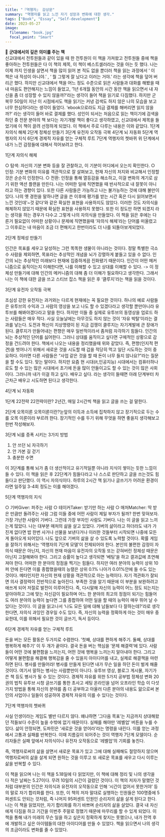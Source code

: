 ```yaml
---
title: "『역행자』 감상문"
summary: "역행자를 읽고 느낀 자기 성장과 변화에 대한 생각."
tags: ["Book", "Essay", "Self-development"]
date: 2023-05-27
image:
  filename: "book.jpg"
  focal_point: "Smart"
---
```


📘 **군대에서의 깊은 의미를 주는 책**  
신교대에서 전투원들과 같이 있을 때 한 전투원이 이 책을 가져왔고 전투원들 중에 책을 좋아하는 전투원들은 다 이 책의 제목, 이 책이 베스트셀러라는 것을 아는 듯 했다. 나는 이제 까지 인생을 살면서 책을 많이 읽어 본 적도 없을 뿐더러 책을 읽는 과정에서 ‘ 이 책은 내 적성이 아니야.’ , ‘ 뭘 그렇게 잘 났다고 이러는 거야.’ 라는 생각에 책을 덮어 버리곤 했다. 하지만 신교대에서 책을 어느 정도 수준으로 읽은 사람들과 대화를 해봤을 때 내 마음도 편안해지는 느낌이 들었고, ’1년 6개월 동안의 시간 동안 책을 읽으면서 내 자신을 좀 더 성장할 수 있지 않을까?‘라는 생각이 들어 책을 읽기로 다짐했다.
하지만 군 복무 50일이 지난 이 시점에서도 책을 읽기는 커녕 검색도 하지 않은 나의 모습을 보고 너무 한심하다라는 생각이 들었다. ‘ebook으로라도 지금 결제를 해버리면 읽지 않을까?’ 라는 생각이 들어 바로 결제를 했다. 성인이 되서는 처음으로 읽는 책이기에 검색을 하던 중 전문 분야의 책 보다는 자기개발 책이 좋다고 생각하였고, 신교대에서 제목을 들었기에 이 책이 끌려 선정하게 되었다.
이 책에서 주로 다루는 내용은 이와 같았다.
1단계 자의식 해체
2단계 정체성 만들기
3단계 유전자 오작동 극복
4단계 뇌 자동화
5단계 역행자의 지식
6단계 경제적 자유를 얻는 구체적 루트
7단계 역행자의 쳇바퀴
위 단계에서 내가 느낀 감정들에 대해서 적어보려고 한다.

1단계 자의식 해체

○ 탐색: 자신의 기분 변화 등을 잘 관찰하고, 이 기분이 어디에서 오는지 확인한다.
○ 인정: 기분 변화의 이유를 객관적으로 잘 살펴보고, 현재 자신의 처지와 비교해서 인정할 것은 순순히 인정한다.
○ 전환: 인정을 통해 열등감을 해소하고, 이걸 변화의 계기로 삼기 위한 액션 플랜을 만든다.
나는 어떠한 일에 직면했을 때 반사적으로 내 잘못이 아니라고 하는 경향이 있다. 또한 다른 사람들은 가능하고 나는 불가능하는 것에 대해 불만이
있다. 나의 옛 경헌을 말하나면 글을 쓴 이후에 평가를 받는 시간 혹은 다시 읽어보면서 느낀 것인데‘~것 같다’와 같은 확실한 표현을 사용하지도 않았다. 이러한 것도 자의식을 해체하지 않았기 때문에 확실한 표현을 사용하지 못했다. 또한 이 정도만 하면 되겠지 라는 생각을 하는 경우가 다수고 그렇게 나의 자의식을 만들었다.
이 책을 읽은 후에는 다른거 필요없이 어떠한 상황이나 문제에 직면했을때 ‘자의식 해체’라는 단어를 떠올렸고 그 이후로는 내 마음이 조금 더 편해지고 한번이라도 더 나를 되돌아보게되었다.

2단계 정체성 만들기

인간은 목표를 세우고 달성하는 그런 똑똑한 생물이 아니라는 것이다. 정말 특별한 극소수 사람을 제외하면, 목표라는 추상적인 개념을 뇌가 강렬하게 붙들고 있을 수 없다. 인간의 뇌는 추상적인 미래보다 현재에 집중하게끔 진화됐기 때문이다.
인간이 어떤 메커니즘으로 움직이는지 이해한다면, 나를 이해할 수 있고 상대를 이해할 수 있다.
-> 이 정체성 만들기에 대해 인간의 메커니즘의 대해 좀 더 이해가 필요하다고 생각한다. 그래서 나는 이 책에 대한 글을 쓰고 스티브 잡스 책을 읽은 후 ‘클루지’라는 책을 읽을 것이다.

3단계 유전자 오작동 극복

조심성 강한 유전자는 과거와는 다르게 현재에는 꼭 필요한 것이다. 하나의 예로 사람들은 유투브의 수익과 그 사람의 영상을 보고 나도 할 수 있겠다라고 생각할 뿐만아니라 유투브를 해봐야겠다라고 말을 한다. 하지만 이들 중 실제로 유투브의 동영상을 업로드 하는 사람들은 매우 적다. 사실 오늘날에는 아무것도 하지 않는 것이 ‘자유 박탈’이라는 결과를 낳는다. 도전과 혁신이 지상명령이 된 지금 겁쟁이 클루지는 자기계발에 큰 장애가 된다.
클루지가 만들어내는 편향은 매우 일반적이라서 좀처럼 자각하기 힘들다. 인간의 뇌는 추상적인 단어를 싫어한다. 그러니 상대를 움직이고 싶다면 구체적인 상황으로 감정을 건드려야 한다.
책에서 나오는 내용을 정리했을때 위와 같았다. 즉, 편향(인지적 편견)을 벗어나기 위해서 새로운 것을 시도할 때 겁을 적당히 먹고 일단 시도하는 것이 중요하다. 이러면 다른 사람들은 “사업 같은 것을 할 때 돈이 너무 들지 않나요?”라는 질문을 할 수도 있다. 맞는 말이다. 하지만 요즘 현 시대(it,인공지능) 시대에서는 컴퓨터하나로도 할 수 있는 많은 시대에서 초기에 돈을 많이 안들이고도 할 수 있는 것이 많은 사회이다. 그러니까 내가 이걸 하고 싶다. 배우고 싶다. 라는 생각이 들때면 아래 단계부터 차근차근 배우고 시도하면 된다고 생각한다.

4단계 뇌 자동화

1단계 22전략
22전략이란? 2년간, 매일 2시간씩 책을 읽고 글을 쓰는 걸 말한다.

2단계 오목이론
오목이론이란?눈앞의 이득과 소득에 집착하지 않고 장기적으로 두는 수를 오목 이론이라 부르려 한다. 장기적인 수를 두기 위해 무엇을 하면 좋을지 생각해보고 한번 작성해보자.

3단계 뇌를 증폭 시키는 3가지 방법

1. 안 쓰던 뇌 자극하기
2. 안 가본 길 걷기
3. 충분한 수면

이 3단계를 통해 뇌가 좀 더 생산적이고 유기적일뿐 아니라 지식이 쌓이는 듯한 느낌이 들 수 있다.
이 책을 읽은 후 22단계가 힘들다라고 나 스스로 판단하고 글을 쓰는것도 힘들다고 판단했다. 이 역시 자의식이다. 하루의 2시간 책 읽기나 글쓰기가 어려운 환경이라면 일주일 3-4회 정도는 이를 해야겠다.

5단계 역행자의 지식

○ 기버Giver: 퍼주는 사람
○ 테이커Taker: 받기만 하는 사람
○ 매처Matcher: 딱 받은 만큼만 돌려주는 사람
그럼 이들 중에 어떤 사람이 제일 부자가 될까? 한번 맞혀보자.
가장 가난한 사람이 기버다. 그런데 가장 부자인 사람도 기버다.
나는 이 글을 읽고 느끼는게 많았다. 나는 대부분 매처의 삶을 살고 있었다. 기버의 삶이라고 하더라도 내가 가진게 없다면 밥 한번 사거나 선물을 보낸다거나 이러한 것들부터 시작되면 나중에 모든게 돌아오게 되어있다. 나도 앞으로 기버의 삶을 살 수 있도록 노력할 것이다.
확률 게임을 잘하기 위해서는 ‘역행자의 7단계 모델’이 전제되어야 한다. 본인의 불편한 감정이 자의식 때문은 아닌지, 자신의 현재 마음이 유전자의 오작동 또는 갇혀버린 정체성 때문은 아닌지 고찰해봐야 한다. 그리고 승률이 높다고 생각되면 ‘베팅’을 하고 결과값에 초연해져야 한다.
어떠한 한 분야의 정점을 찍기는 힘들다. 하지만 여러 분야의 능력이 상위 10퍼 안에 든다면 이를 종합했을때의 능렬은 상위 0.1% 나아가 0.01%안에 들 수도 있는 것이다.
메타인지란 자신의 현재 상황을 객관적으로 아는 능력이다. 자기 객관화가 잘되면 의사 결정력이 전반적으로 높아진다. 부족한 것을 알기 때문에 이 부분을 보완하려고애쓰게 되어 저절로 발전이 이루어진다.
즉, 다시말해 자신의 능력이 어느 정도 되는지는 알아야하고 그에 맞는 자신감이 필요하며 어느 한 분야의 최고의 정점이 되기는 힘들어도 여러 분야의 능력이 높다면 그를 종합하여 어떤 일을 할 때의 능력이 매우 뛰어 날 수 있다는 것이다. 이 글을 읽고나서 ‘나도 모든 일에 대해 남들보다 다 잘하는데?’라로 생각한다면, 자의식 과잉인 경우일 수도 있다. 즉, 자신의 능력을 정확하게 아는 것이 매우 중요한데, 이를 위해서 필요한 것이 글쓰기, 독서 등이다.

6단계 경제적 자유를 얻는 구체적 루트

돈을 버는 모든 활동은 두가지로 수렴한다. ’첫째, 상대를 편하게 해주기. 둘째, 상대를 행복하게 해주기‘ 이 두 개가 끝이다. 결국 돈을 버는 핵심을 ’문제 해결력‘에 있다. 사람들이 어떤 것에 불편함을 느끼는지, 어떤 것에 행복을 느끼는지 알아내야 한다. 그리고 어떻게 불편함을 해결해 행복감을 줄 수 있을지 아이디어를 내고, 실제로 해결책을 마련하면 된다.
병사를 만들어라! 병사를 만들게 된다면 내가 무슨 일을 하던 돈이 벌게 해줄 것이다. 여기서 말하는 병사는 사람뿐만이 아니다. 유투브 영상, 블로그 게시물, 자기가 쓴 책 등도 병사가 될 수 있는 것이다.
경제적 자유를 위한 5가지 공부법
정체성 변화
20권의 법칙
유투브 시청
글쓰기를 통한 초사고 세팅
온라인을 넘어 오프라인 학습
이 다섯가지 방법을 통해 자신의 분야를 좀 더 공부하고 아울러 다른 분야의 내용도 앎으로써 본인의 사업이나 일들이 성공하여 경제적 자유의 이를 수 있다는 것이다.

7단계 역행자의 쳇바퀴

사실 인생이라는 게임도 별반 다르지 않다. 왜냐하면 ‘그다음 목표’는 지금까지 상대해왔던 적들보다 수준이 높을 수밖에 없기 때문이다. 실패를 해야만 ‘레벨업’ 버튼을 누를 수 있다. 삶이 안정되면, 도파민은 ‘새로운 것을 얻어라’라는 명령을 내린다. 이를 얻는 과정에서 고통과 실패를 반복한다. 이때 지름길이 되어주는 것이 역행자 7단계 모델이다. 순리자들은 실패 앞에서 자의식이나 유전자 오작동으로 ‘레벨업’의 기회를 놓친다.

즉, 역행자로써의 삶을 살면서 새로운 목표가 있고 그에 대해 실패해도 절망하지 않으며 역행자로써의 삶을 살게 되면 원하는 것을 이루고 또 새로운 목표를 새우고 다시 이루는 삶을 반복할 수 있다.

이 책을 읽으며
나는 이 책을 5.18일에 다 읽었지만, 이 책에 대해 정리 및 나의 생각을 다 적은 날짜는 5.27이다. 무려 10일의 시간이 걸렸던 것이다. 이 책의 저자가 말했던 것처럼 대부분의 인간은 자의식과 유전자의 오작동으로 인해 ‘시간이 없어서 못한거야’ 등의 말로 자기 합리화를 한다. 또한, 이 책의 저자 말대로 실행하는 인원들은 100명중에 5퍼센트도 안되는 것처럼, 즉 나머지 95퍼센트 인원인 순리자의 삶을 살게 된다고 한다. 나는 이 책을 읽었지만, 자기 합리화를 하기 바쁘며 순리자의 삶을 살았다. 결국 내 자신에게 다짐을 하고 기간을 이번주 주말로 정했기 때문에 마무리를 할 수 있게 되었다. 이 책을 통해 내가 미래의 무슨 일을 하고 싶은지 정확하게 찾지는 못했으나, 내가 전역 후에 개발하고 싶은 아이템들의 대한 아이디어를 만들 수 있었다. 책을 읽으면서 나의 생각의 조금이라도 변화를 줄 수 있었다.

